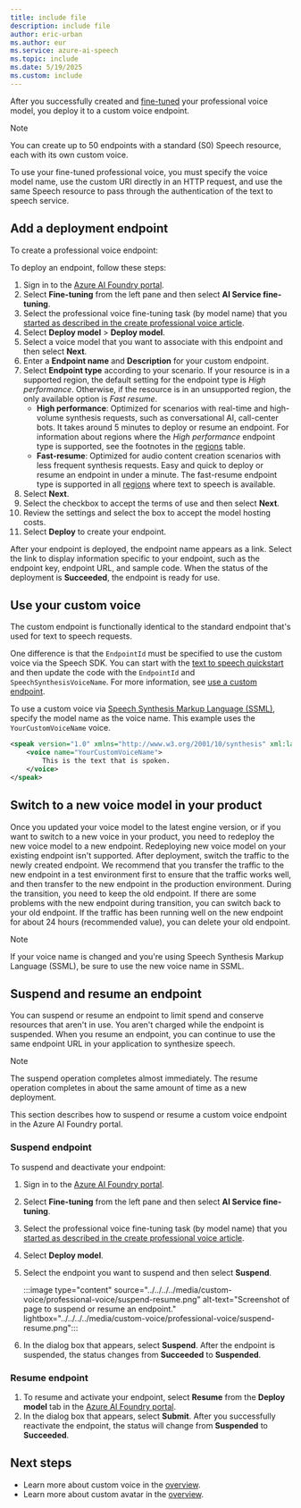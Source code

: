 ```yaml
---
title: include file
description: include file
author: eric-urban
ms.author: eur
ms.service: azure-ai-speech
ms.topic: include
ms.date: 5/19/2025
ms.custom: include
---
```


After you successfully created and [fine-tuned](../../../../professional-voice-train-voice.md) your professional voice model, you deploy it to a custom voice endpoint. 

> [!NOTE]
> You can create up to 50 endpoints with a standard (S0) Speech resource, each with its own custom voice.

To use your fine-tuned professional voice, you must specify the voice model name, use the custom URI directly in an HTTP request, and use the same Speech resource to pass through the authentication of the text to speech service.

## Add a deployment endpoint

To create a professional voice endpoint:

To deploy an endpoint, follow these steps:
1. Sign in to the [Azure AI Foundry portal](https://ai.azure.com).
1. Select **Fine-tuning** from the left pane and then select **AI Service fine-tuning**.
1. Select the professional voice fine-tuning task (by model name) that you [started as described in the create professional voice article](/azure/ai-services/speech-service/professional-voice-create-project).
1. Select **Deploy model** > **Deploy model**. 
1. Select a voice model that you want to associate with this endpoint and then select **Next**.  
1. Enter a **Endpoint name** and **Description** for your custom endpoint.
1. Select **Endpoint type** according to your scenario. If your resource is in a supported region, the default setting for the endpoint type is *High performance*. Otherwise, if the resource is in an unsupported region, the only available option is *Fast resume*.
   - **High performance**: Optimized for scenarios with real-time and high-volume synthesis requests, such as conversational AI, call-center bots. It takes around 5 minutes to deploy or resume an endpoint. For information about regions where the *High performance* endpoint type is supported, see the footnotes in the [regions](../../../../regions.md#regions) table. 
   - **Fast-resume**: Optimized for audio content creation scenarios with less frequent synthesis requests. Easy and quick to deploy or resume an endpoint in under a minute. The fast-resume endpoint type is supported in all [regions](../../../../regions.md#regions) where text to speech is available.
1. Select **Next**.
1. Select the checkbox to accept the terms of use and then select **Next**.
1. Review the settings and select the box to accept the model hosting costs.
1. Select **Deploy** to create your endpoint.

After your endpoint is deployed, the endpoint name appears as a link. Select the link to display information specific to your endpoint, such as the endpoint key, endpoint URL, and sample code. When the status of the deployment is **Succeeded**, the endpoint is ready for use.

## Use your custom voice

The custom endpoint is functionally identical to the standard endpoint that's used for text to speech requests. 

One difference is that the `EndpointId` must be specified to use the custom voice via the Speech SDK. You can start with the [text to speech quickstart](../../../../get-started-text-to-speech.md) and then update the code with the `EndpointId` and `SpeechSynthesisVoiceName`. For more information, see [use a custom endpoint](../../../../how-to-speech-synthesis.md#use-a-custom-endpoint).

To use a custom voice via [Speech Synthesis Markup Language (SSML)](../../../../speech-synthesis-markup-voice.md#use-voice-elements), specify the model name as the voice name. This example uses the `YourCustomVoiceName` voice. 

```xml
<speak version="1.0" xmlns="http://www.w3.org/2001/10/synthesis" xml:lang="en-US">
    <voice name="YourCustomVoiceName">
        This is the text that is spoken. 
    </voice>
</speak>
```

## Switch to a new voice model in your product

Once you updated your voice model to the latest engine version, or if you want to switch to a new voice in your product, you need to redeploy the new voice model to a new endpoint. Redeploying new voice model on your existing endpoint isn't supported. After deployment, switch the traffic to the newly created endpoint. We recommend that you transfer the traffic to the new endpoint in a test environment first to ensure that the traffic works well, and then transfer to the new endpoint in the production environment. During the transition, you need to keep the old endpoint. If there are some problems with the new endpoint during transition, you can switch back to your old endpoint. If the traffic has been running well on the new endpoint for about 24 hours (recommended value), you can delete your old endpoint. 

> [!NOTE]
> If your voice name is changed and you're using Speech Synthesis Markup Language (SSML), be sure to use the new voice name in SSML.

## Suspend and resume an endpoint

You can suspend or resume an endpoint to limit spend and conserve resources that aren't in use. You aren't charged while the endpoint is suspended. When you resume an endpoint, you can continue to use the same endpoint URL in your application to synthesize speech. 

> [!NOTE]
> The suspend operation completes almost immediately. The resume operation completes in about the same amount of time as a new deployment. 

This section describes how to suspend or resume a custom voice endpoint in the Azure AI Foundry portal.

### Suspend endpoint

To suspend and deactivate your endpoint:
1. Sign in to the [Azure AI Foundry portal](https://ai.azure.com).
1. Select **Fine-tuning** from the left pane and then select **AI Service fine-tuning**.
1. Select the professional voice fine-tuning task (by model name) that you [started as described in the create professional voice article](/azure/ai-services/speech-service/professional-voice-create-project).
1. Select **Deploy model**. 
1. Select the endpoint you want to suspend and then select **Suspend**. 

   :::image type="content" source="../../../../media/custom-voice/professional-voice/suspend-resume.png" alt-text="Screenshot of page to suspend or resume an endpoint." lightbox="../../../../media/custom-voice/professional-voice/suspend-resume.png":::

1. In the dialog box that appears, select **Suspend**. After the endpoint is suspended, the status changes from **Succeeded** to **Suspended**. 

### Resume endpoint

1. To resume and activate your endpoint, select **Resume** from the **Deploy model** tab in the [Azure AI Foundry portal](https://ai.azure.com).
1. In the dialog box that appears, select **Submit**. After you successfully reactivate the endpoint, the status will change from **Suspended** to **Succeeded**.

## Next steps

- Learn more about custom voice in the [overview](../../../../custom-neural-voice.md).
- Learn more about custom avatar in the [overview](../../../../text-to-speech-avatar/what-is-text-to-speech-avatar.md).

